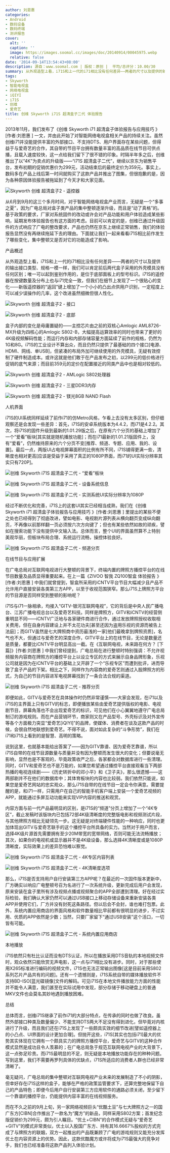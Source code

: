 ```yaml
---
author: 刘恩惠
categories:
- Android
- 数码设备
- 数码终端
- 测评报告
cover:
  alt: ''
  caption: ''
  image: https://images.soomal.cc/images/doc/20140914/00045975.webp
  relative: false
date: '2014-09-14T13:54:43+08:00'
description: 源自：www.soomal.com | 版权：原创 |  平均/总评分：10.00/30
summary: 从外观造型上看，i71S和上一代的i71相比没有任何差异――两者的尺寸以及提供的输出接口类型、规格一模一样，我们可以肯定前后两代盒子采用的外壳模具没有任何区别；唯一可以起到鉴别作用的，是位于底部面板上的型号标识。i71S的遥控器在按键数量及分布上也与i71完全一致……
tags:
- Skyworth
- 智能电视盒
- 网络电视盒
- iQIYI
- i71S
- 创维
- 爱奇艺
title: 创维 Skyworth i71S 超清盒子二代 体验报告
---
```


2013年11月，我们发布了《创维 Skyworth i71 超清盒子体验报告与应用技巧 》[作者:刘恩惠 ]
一文，并由此开始了对智能网络电视盒相关产品的持续关注。虽然创维i71并没能提供丰富的外部接口、不支持DTS、用户界面存在某些问题，但得益于与爱奇艺的合作，其自带的节目平台拥有数量丰富的高品质在线节目可供点播，且载入速度较快，这一点给我们留下了很不错的印象。时隔半年多之后，创维推出了以“4K”为卖点的升级版――“i71S 超清盒子二代”，继续以京东为销售平台，发布初期的促销优惠价为299元，活动结束后的最终定价为359元。事实上，数码多在产品上线后第一时间就购买了这款产品并推出了图集，但很抱歉的是，因为各种原因体验报告被拖延到了今天才和大家见面。

![Skyworth 创维 超清盒子2 - 遥控器](https://images.soomal.cc/images/doc/20140616/00043398.webp)





从6月到9月的这三个多月时间，对于智能网络电视盒产业而言，无疑是一个“多事之夏”，因为广电总局对盒子类产品的集中整顿逐渐升级，而且是“动了真格”的。基于政策的要求，厂家对系统固件的改动或许会对产品功能和用户体验造成某些影响，延期发布体验报告也有这方面的考虑。目前可以肯定的是，创维已通过升级固件的方式响应了广电的整改要求，产品也仍然在京东上继续正常销售，我们的体验报告显然没有再继续拖延下去的理由。下面就让我们一起来看看i71S相比前作发生了哪些变化，集中整顿又是否对它的功能造成了影响。

产品概述

从外观造型上看，i71S和上一代的i71相比没有任何差异――两者的尺寸以及提供的输出接口类型、规格一模一样，我们可以肯定前后两代盒子采用的外壳模具没有任何区别；唯一可以起到鉴别作用的，是位于底部面板上的型号标识。i71S的遥控器在按键数量及分布上也与i71完全一致，但我们在细节上发现了一个很贴心的变化――新版遥控器的“返回”键上增加了一个小小的凸出点供用户识别，一定程度上可以减少误操作的几率，这个改进虽然细微但很人性化。

![Skyworth 创维 超清盒子2 - 接口](https://images.soomal.cc/images/doc/20140615/00043385_01.webp)




![Skyworth 创维 超清盒子2 - 底部](https://images.soomal.cc/images/doc/20140615/00043387_01.webp)





盒子内部的变化是毋庸置疑的――主控芯片由之前的双核心Amlogic AML8726-MX升级为四核心的Amlogic S802-B，大幅提高运算效率的同时也带来了更好的4K级视频解码性能；而运行内存和内部存储容量方面延续了前作的规格，仍然为1G和8G。i71S的工业设计不算出众，而且仍然只提供了最基础的四个接口[电源、HDMI、网线、单USB]，但紧凑的布局外加可继续使用的外壳模具，无疑有效控制了硬件制造成本。或许这就是他们敢于在产品发布之初，以299元的低价格进行促销的底气来源；而目前359元的定价在配置接近的同类产品中也是相对较低的。

![Skyworth 创维 超清盒子2 - AMLogic S802处理器](https://images.soomal.cc/images/doc/20140615/00043391.webp)




![Skyworth 创维 超清盒子2 - 三星DDR3内存](https://images.soomal.cc/images/doc/20140615/00043393_01.webp)




![Skyworth 创维 超清盒子2 - 镁光8GB NAND Flash](https://images.soomal.cc/images/doc/20140615/00043392_01.webp)





人机界面

i71S的UI系统同样延续了前作i71的仿Metro风格，乍看上去没有太多区别，但仔细观察还是会发现一些差异：首先，i71S的安卓系统版本为4.4.2，而i71是4.2.2。其次，将i71S的固件升级到最新的1.01.29版之后，在原有六个分页的基础上增加了一个“爱看”板块[其实就是随机播放功能]；而在i71最新的1.01.21版固件上，没有“爱看”，仍然维持原来的六个分页不变[推荐、频道、专题、应用、我的、设置]。最后一点，两版UI占电视屏幕面积的比例有所不同，i71S铺得更满一些，清晰度也相对更高[应该是受益于采用了真正的1080P界面，而i71的UI实际分辨率其实只有720P]。

![创维 Skyworth i71S 超清盒子二代 - “爱看”板块](https://images.soomal.cc/images/doc/20140914/00045968.webp)




![创维 Skyworth i71S 超清盒子二代 - 设备系统信息](https://images.soomal.cc/images/doc/20140914/00045967.webp)




![创维 Skyworth i71S 超清盒子二代 - 实测系统UI实际分辨率为1080P](https://images.soomal.cc/images/doc/20140914/00045966.webp)





经过不断优化和完善，i71S上的这套UI其实已经相当成熟，我们在《创维 Skyworth i71 超清盒子体验报告与应用技巧 》[作者:刘恩惠 ]
里提出的某些不便之处也已经得到了彻底改进，譬如电影、电视剧片源列表从横向翻页变成纵向翻页，不再像以前那样翻一页必须按六次方向键了；但也有某些依然如故的顽疾，譬如在搜索功能下没有提供中文输入法。总体而言，整个UI的界面虽然算不上特别美观华丽，但板块布局合理、系统运行流畅，操控体验良好。

![创维 Skyworth i71S 超清盒子二代 - 频道分页](https://images.soomal.cc/images/doc/20140914/00045969.webp)





在线节目与应用扩展

在广电总局对互联网电视进行大整顿的背景下，终端内置的牌照方播控平台的在线节目数量及品质显得重要起来。在上一篇《ZIVOO 智我 ZQ100智盒 体验报告 》[作者:刘恩惠 ]
中我们就曾提到，智盒所采用的iCNTV平台节目大幅减少且产品不允许用户直接安装各类第三方APP，以至于收视范围狭窄。那么i71S上牌照方平台的节目源是否同样受到整顿的影响呢？

i71S与i71一脉相承，均接入“GITV-银河互联网电视”，它的背后是中央人民广播电台、江苏广播电视总台以及爱奇艺科技。同样是牌照方，GITV和iCNTV的经营侧重明显不同――iCNTV广泛地与各家硬件商进行合作，通过发放牌照授权收取相关费用，但在自身内容建设上并不太花功夫[甚至还因为盗用乐视的资源而被告上法庭]；而GITV虽然是七大牌照商中资历最浅的一家[他们最晚拿到牌照资质]，名气也不大，但通过与爱奇艺的深度合作，GITV平台上的在线节目，无论是数量还是质量，都要比iCNTV平台明显高出一截。在《互联网电视，未来路在何方？ [下篇]》[作者:刘恩惠 ]
中我们曾经提到，广电总局在进行整顿时特别强调：不允许视频服务内容商在牌照方的播控平台上以设立专区的方式来展示自身品牌形象，乐视公司就是因为在iCNTV平台的基础上又开辟了一个“乐视专区”而遭到批评，进而导致了盒子产品的下架。相比之下，同样作为内容商的爱奇艺则通过入股牌照方的形式，为自己的节目内容进军电视屏幕找到了一条合法合规的渠道。

![创维 Skyworth i71S 超清盒子二代 - 推荐分页](https://images.soomal.cc/images/doc/20140914/00045970.webp)





即便如此，GITV与爱奇艺在具体操作时仍然非常谨慎――大家会发现，在i71以及i71S的主界面上只有GITV的标志，即便播放某些由爱奇艺提供版权的电影、电视剧节目，屏幕角落也不会出现爱奇艺的标识，可见他们在小心翼翼地遵守广电总局制订的游戏规则。而在产品营销环节，商家则又在产品型号、外壳标识及对外宣传等各个方面极力突显“爱奇艺[iQIYI]”的品牌，使媒体、消费者在谈及这款产品的时候，会很自然地联想到爱奇艺。不得不说，面对如此复杂的“斗争形势”，我们在i71和i71S上看到的是智慧、高明的策略。

说到这里，也就基本能给出答案了――因为GITV靠谱、因为爱奇艺靠谱，所以i71S自带的在线节目源数量与质量并没有因为整顿而发生很大的变化；但要说毫无影响，显然也是不客观的，毕竟政策收严之后，各家都会对数据库进行一些清理。同时，GITV和爱奇艺也不是万能的，如果您希望通过播控平台直接观看当下两部热播的电视连续剧――《历史转折中的邓小平》和《卫子夫》，那么很遗憾――这两部剧并不在他们的数据库中；其体育板块的内容也比较弱。我们依然只能说，如果您是爱奇艺网站的忠实观众，那么i71S自带的在线节目一定会令你满意。需要提醒的是，和i71一样，只需用户在自己的智能手机客户端上安装一个爱奇艺视频的APP，就能通过多屏互动功能来实现VIP内容的推送和观赏。

内容方面与前一代产品最明显的区别，是i71S的“频道”分页上增加了一个“4K专区”，截止发稿时该版块内已包括72部4K级清晰度的完整版电影和视频测试片段，与其他牌照方相比无疑领先一步。这无疑是对终端硬件性能的一种响应，同时也更加体现出GITV与爱奇艺联手的这个播控平台所具备的实力。当然对于用户而言，选择4K级片源首先需要拥有至少20M带宽的宽带网络，否则可能无法流畅播放；其次，如果你的电视机或显示器并不是4K级设备，那么选择4K清晰度或是1080P清晰度，实际效果上的差异恐怕难以察觉。

![创维 Skyworth i71S 超清盒子二代 - 4K专区内容列表](https://images.soomal.cc/images/doc/20140914/00045971.webp)




![创维 Skyworth i71S 超清盒子二代 - 4K清晰度选项](https://images.soomal.cc/images/doc/20140914/00045972.webp)





那么，i71S是否支持用户自行安装第三方APP呢？在最近的一次固件版本更新中，厂方确实以响应广电整顿号召为名进行了一次系统升级，更新完成后用户会发现，原来安装在盒子里所有涉及视频点播或视频聚合的APP全部遭到清理。好在经过实际检验，我们确认大家仍然可以通过USB接口上移动存储设备来重新安装各类APP并使用它们，厂方并没有封死这条路径。但以后会不会封，谁也难打包票。此外，系统内置应用商店的界面风格和软件数量相比早前都有很明显的进步，不过实用、优质的APP依然是少数；当然，只要厂家留下“通过USB安装”这个活口，一切皆有可能。

![创维 Skyworth i71S 超清盒子二代 - 系统内置应用商店](https://images.soomal.cc/images/doc/20140914/00045973.webp)





本地播放

i71S依然只有杜比认证而没有DTS认证，所以在播放采用DTS音轨的本地视频文件时，观众依然只能欣赏无声电影，这一点与i71相比没有进步。同时，对于那些使用X265标准进行编码的视频文件，i71S也无法正常输出图像[这是目前采用S802系列芯片产品共有的问题]。还有一个遗憾则是，i71S系统自带的媒体播放软件不支持BD-ISO[蓝光碟镜像]文件的解码。可见i71S在本地文件播放能力方面的性能并不能令人满意，我们甚至在实际试用中发现，部分存储于移动硬盘上的普通MKV文件也会莫名其妙地遇到播放困难。

总结

总体而言，创维i71S继承了前作i71的大部分特点，在传承的同时也做了改良。虽然外部接口种类及数量偏少、不能支持DTS两大不足没有得到进化，但毕竟对内核进行了升级，而且我们还在i71S上发现了一些颇具实效的细节改进[譬如遥控器上的小凸点、UI界面的设计更加合理]。但抛开这些，i71S[其实也包括i71]最大的优势其实体现在它拥有一个颇具实力的牌照方播控平台，爱奇艺与GITV的这种合作模式显然是成功且令人羡慕的；在广电总局急于规范互联网电视产业的大背景下，这一点弥足珍贵。而i71S最明显的不足，则无疑是本地播放功能存在的种种问题。写到这里，我们不需要再罗列具体的优缺点，i71S所适应的消费者人群也已经非常清晰了。

毫无疑问，广电总局的集中整顿对互联网电视产业未来的发展制造了不小的阴影，但幸好存在i71S这样的盒子，能够在严格的政策监管要求下，还算完整地保留下自己的产品特色；即便今后用户自行安装第三方应用软件的通路必须关闭，至少留下一个靠谱的播控平台，仍能提供内容丰富的在线视频服务。

而在不久之前的9月上旬，另一家网络视频巨头“优酷土豆”与七大牌照方之一的国广东方[CIBN]合作推出了一款名为“魔方”的新品，同样采用S802方案；首发纪念版促销价为299元，颇为引人瞩目。“优土+CIBN”的合作模式无疑与“爱奇艺+GITV”的模式非常类似，优土以入股国广东方、持有其16.6667%股权的方式完成了与牌照方的联姻，双方一起推出的产品既兼顾了广电的游戏规则又能充分发挥优土在内容资源上的优势。因此，这款优酷魔方或许将成为i71S最强大的竞争对手，我们也已经准备将这款产品列入体验计划。